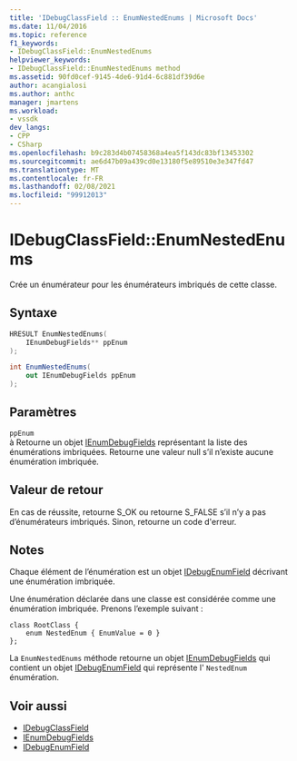 ```yaml
---
title: 'IDebugClassField :: EnumNestedEnums | Microsoft Docs'
ms.date: 11/04/2016
ms.topic: reference
f1_keywords:
- IDebugClassField::EnumNestedEnums
helpviewer_keywords:
- IDebugClassField::EnumNestedEnums method
ms.assetid: 90fd0cef-9145-4de6-91d4-6c881df39d6e
author: acangialosi
ms.author: anthc
manager: jmartens
ms.workload:
- vssdk
dev_langs:
- CPP
- CSharp
ms.openlocfilehash: b9c283d4b07458368a4ea5f143dc83bf13453302
ms.sourcegitcommit: ae6d47b09a439cd0e13180f5e89510e3e347fd47
ms.translationtype: MT
ms.contentlocale: fr-FR
ms.lasthandoff: 02/08/2021
ms.locfileid: "99912013"
---
```

# <a name="idebugclassfieldenumnestedenums"></a>IDebugClassField::EnumNestedEnums
Crée un énumérateur pour les énumérateurs imbriqués de cette classe.

## <a name="syntax"></a>Syntaxe

```cpp
HRESULT EnumNestedEnums(
    IEnumDebugFields** ppEnum
);
```

```csharp
int EnumNestedEnums(
    out IEnumDebugFields ppEnum
);
```

## <a name="parameters"></a>Paramètres
`ppEnum`\
à Retourne un objet [IEnumDebugFields](../../../extensibility/debugger/reference/ienumdebugfields.md) représentant la liste des énumérations imbriquées. Retourne une valeur null s’il n’existe aucune énumération imbriquée.

## <a name="return-value"></a>Valeur de retour
En cas de réussite, retourne S_OK ou retourne S_FALSE s’il n’y a pas d’énumérateurs imbriqués. Sinon, retourne un code d'erreur.

## <a name="remarks"></a>Notes
Chaque élément de l’énumération est un objet [IDebugEnumField](../../../extensibility/debugger/reference/idebugenumfield.md) décrivant une énumération imbriquée.

Une énumération déclarée dans une classe est considérée comme une énumération imbriquée. Prenons l’exemple suivant :

```
class RootClass {
    enum NestedEnum { EnumValue = 0 }
};
```

La `EnumNestedEnums` méthode retourne un objet [IEnumDebugFields](../../../extensibility/debugger/reference/ienumdebugfields.md) qui contient un objet [IDebugEnumField](../../../extensibility/debugger/reference/idebugenumfield.md) qui représente l' `NestedEnum` énumération.

## <a name="see-also"></a>Voir aussi
- [IDebugClassField](../../../extensibility/debugger/reference/idebugclassfield.md)
- [IEnumDebugFields](../../../extensibility/debugger/reference/ienumdebugfields.md)
- [IDebugEnumField](../../../extensibility/debugger/reference/idebugenumfield.md)
